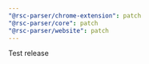 ```yaml
---
"@rsc-parser/chrome-extension": patch
"@rsc-parser/core": patch
"@rsc-parser/website": patch
---
```


Test release
